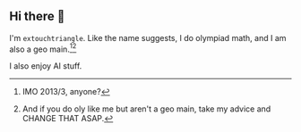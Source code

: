 ## Hi there 👋
I'm `extouchtriangle`. Like the name suggests, I do olympiad math, and I am also a geo main.[^1][^2]

I also enjoy AI stuff.
<!--
**extouchtriangle/extouchtriangle** is a ✨ _special_ ✨ repository because its `README.md` (this file) appears on your GitHub profile.

Here are some ideas to get you started:

- 🔭 I’m currently working on ...
- 🌱 I’m currently learning ...
- 👯 I’m looking to collaborate on ...
- 🤔 I’m looking for help with ...
- 💬 Ask me about ...
- 📫 How to reach me: ...
- 😄 Pronouns: ...
- ⚡ Fun fact: ...
-->
[^1]: IMO 2013/3, anyone?
[^2]: And if you do oly like me but aren't a geo main, take my advice and CHANGE THAT ASAP.
